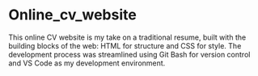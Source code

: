 # Online_cv_website
This online CV  website is my take on a traditional resume, built with the building blocks of the web: HTML for structure and CSS for style.  The development process was streamlined using Git Bash for version control and VS Code as my development environment.
